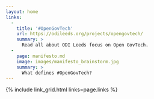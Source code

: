 ```yaml
---
layout: home
links:
  -
    title: '#OpenGovTech'
    url: https://odileeds.org/projects/opengovtech/
    summary: >
      Read all about ODI Leeds focus on Open GovTech.
  -
    page: manifesto.md
    image: images/manifesto_brainstorm.jpg
    summary: >
      What defines #OpenGovTech?
---
```


{% include link_grid.html links=page.links %}